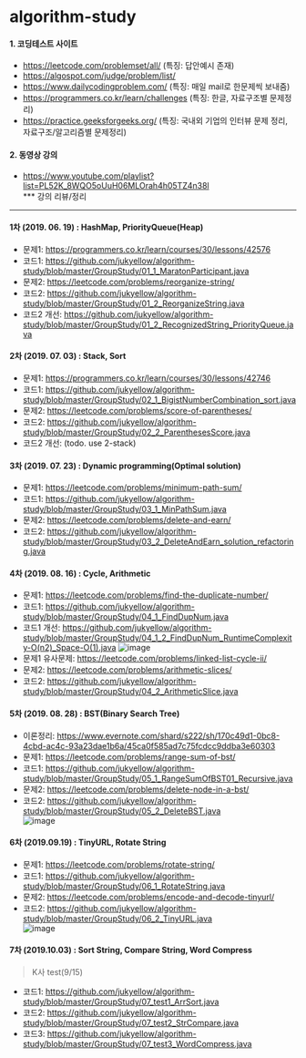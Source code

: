 # algorithm-study

#### 1. 코딩테스트 사이트  
* https://leetcode.com/problemset/all/         (특징: 답안예시 존재)  
* https://algospot.com/judge/problem/list/  
* https://www.dailycodingproblem.com/  (특징: 매일 mail로 한문제씩 보내줌)  
* https://programmers.co.kr/learn/challenges (특징: 한글, 자료구조별 문제정리)  
* https://practice.geeksforgeeks.org/ (특징: 국내외 기업의 인터뷰 문제 정리, 자료구조/알고리즘별 문제정리)  
#### 2. 동영상 강의  
* https://www.youtube.com/playlist?list=PL52K_8WQO5oUuH06MLOrah4h05TZ4n38l  
*** 강의 리뷰/정리

<hr />  

#### 1차 (2019. 06. 19) : HashMap, PriorityQueue(Heap)
- 문제1: https://programmers.co.kr/learn/courses/30/lessons/42576  
- 코드1: https://github.com/jukyellow/algorithm-study/blob/master/GroupStudy/01_1_MaratonParticipant.java  
- 문제2: https://leetcode.com/problems/reorganize-string/  
- 코드2: https://github.com/jukyellow/algorithm-study/blob/master/GroupStudy/01_2_ReorganizeString.java  
- 코드2 개선: https://github.com/jukyellow/algorithm-study/blob/master/GroupStudy/01_2_RecognizedString_PriorityQueue.java   

#### 2차 (2019. 07. 03) : Stack, Sort
- 문제1: https://programmers.co.kr/learn/courses/30/lessons/42746   
- 코드1: https://github.com/jukyellow/algorithm-study/blob/master/GroupStudy/02_1_BigistNumberCombination_sort.java  
- 문제2: https://leetcode.com/problems/score-of-parentheses/  
- 코드2: https://github.com/jukyellow/algorithm-study/blob/master/GroupStudy/02_2_ParenthesesScore.java  
- 코드2 개선: (todo. use 2-stack)

#### 3차 (2019. 07. 23) : Dynamic programming(Optimal solution)
- 문제1: https://leetcode.com/problems/minimum-path-sum/    
- 코드1: https://github.com/jukyellow/algorithm-study/blob/master/GroupStudy/03_1_MinPathSum.java 
- 문제2: https://leetcode.com/problems/delete-and-earn/
- 코드2: https://github.com/jukyellow/algorithm-study/blob/master/GroupStudy/03_2_DeleteAndEarn_solution_refactoring.java  

#### 4차 (2019. 08. 16) : Cycle, Arithmetic
- 문제1: https://leetcode.com/problems/find-the-duplicate-number/   
- 코드1: https://github.com/jukyellow/algorithm-study/blob/master/GroupStudy/04_1_FindDupNum.java  
- 코드1 개선: https://github.com/jukyellow/algorithm-study/blob/master/GroupStudy/04_1_2_FindDupNum_RuntimeComplexity-O(n2)_Space-O(1).java
![image](https://user-images.githubusercontent.com/45334819/63205338-fb6c6080-c0dd-11e9-8fe1-a698931467a7.png)  
- 문제1 유사문제: https://leetcode.com/problems/linked-list-cycle-ii/  
- 문제2: https://leetcode.com/problems/arithmetic-slices/  
- 코드2: https://github.com/jukyellow/algorithm-study/blob/master/GroupStudy/04_2_ArithmeticSlice.java   

#### 5차 (2019. 08. 28) : BST(Binary Search Tree)  
- 이론정리: https://www.evernote.com/shard/s222/sh/170c49d1-0bc8-4cbd-ac4c-93a23dae1b6a/45ca0f585ad7c75fcdcc9ddba3e60303  
- 문제1: https://leetcode.com/problems/range-sum-of-bst/  
- 코드1: https://github.com/jukyellow/algorithm-study/blob/master/GroupStudy/05_1_RangeSumOfBST01_Recursive.java  
- 문제2: https://leetcode.com/problems/delete-node-in-a-bst/  
- 코드2: https://github.com/jukyellow/algorithm-study/blob/master/GroupStudy/05_2_DeleteBST.java  
![image](https://user-images.githubusercontent.com/45334819/64082340-6b1e5480-cd48-11e9-9f4f-7d2761e8cd10.png)

#### 6차 (2019.09.19) : TinyURL, Rotate String
- 문제1: https://leetcode.com/problems/rotate-string/  
- 코드1: https://github.com/jukyellow/algorithm-study/blob/master/GroupStudy/06_1_RotateString.java  
- 문제2: https://leetcode.com/problems/encode-and-decode-tinyurl/   
- 코드2: https://github.com/jukyellow/algorithm-study/blob/master/GroupStudy/06_2_TinyURL.java  
![image](https://user-images.githubusercontent.com/45334819/64995445-37315a80-d916-11e9-94e6-8ce26d52fd90.png)  

#### 7차 (2019.10.03) : Sort String, Compare String, Word Compress
> K사 test(9/15)  
- 코드1: https://github.com/jukyellow/algorithm-study/blob/master/GroupStudy/07_test1_ArrSort.java  
- 코드2: https://github.com/jukyellow/algorithm-study/blob/master/GroupStudy/07_test2_StrCompare.java  
- 코드3: https://github.com/jukyellow/algorithm-study/blob/master/GroupStudy/07_test3_WordCompress.java  







